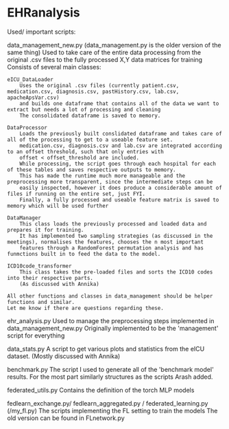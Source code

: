 # EHRanalysis

Used/ important scripts:

data_management_new.py (data_management.py is the older version of the same thing)
	Used to take care of the entire data processing from the original .csv files to the fully processed X,Y data matrices for training
	Consists of several main classes:

	eICU_DataLoader
		Uses the original .csv files (currently patient.csv, medication.csv, diagnosis.csv, pastHistory.csv, lab.csv, apacheApsVar.csv)
		and builds one dataframe that contains all of the data we want to extract but needs a lot of processing and cleaning
		The consolidated dataframe is saved to memory.

	DataProcessor
		Loads the previously built conslidated dataframe and takes care of all of the processing to get to a useable feature set.
		medication.csv, diagnosis.csv and lab.csv are integrated according to an offset threshold, such that only entries with
		offset < offset_threshold are included.
		While processing, the script goes through each hospital for each of these tables and saves respective outputs to memory.
		This has made the runtime much more manageable and the preprocessing more transparent, since the intermediate steps can be 
		easily inspected, however it does produce a considerable amount of files if running on the entire set, just FYI.
		Finally, a fully processed and useable feature matrix is saved to memory which will be used further

	DataManager
		This class loads the previously processed and loaded data and prepares it for training.
		It has implemented two sampling strategies (as discussed in the meetings), normalises the features, chooses the n most important
		features through a RandomForest permutation analysis and has funmctions built in to feed the data to the model.

	ICD10code_transformer
		This class takes the pre-loaded files and sorts the ICD10 codes into their respective parts.
		(As discussed with Annika)

	All other functions and classes in data_management should be helper functions and similar.
	Let me know if there are questions regarding these.

ehr_analysis.py
	Used to manage the preprocessing steps implemented in data_management_new.py
	Originally implemented to be the 'management' script for everything
	
data_stats.py
	A script to get various plots and statistics from the eICU dataset.
	(Mostly discussed with Annika)
	
benchmark.py
	The script I used to generate all of the 'benchmark model' results.
	For the most part similarly structures as the scripts Arash added.
	
federated_utils.py
	Contains the definition of the torch MLP models
	
fedlearn_exchange.py/ fedlearn_aggregated.py / federated_learning.py (/my_fl.py)
	The scripts implementing the FL setting to train the models
	The old version can be found in FLnetwork.py


	
